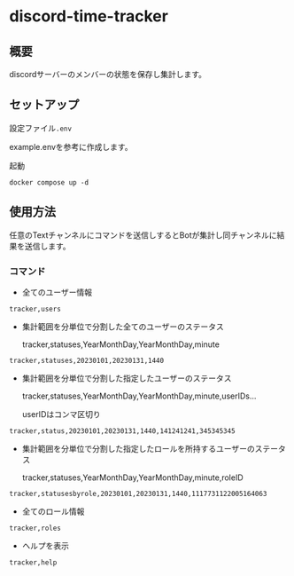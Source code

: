 # discord-time-tracker

## 概要
discordサーバーのメンバーの状態を保存し集計します。

## セットアップ

設定ファイル`.env`

example.envを参考に作成します。


起動
```
docker compose up -d 
```

## 使用方法

任意のTextチャンネルにコマンドを送信しするとBotが集計し同チャンネルに結果を送信します。

### コマンド
- 全てのユーザー情報
```
tracker,users
```
- 集計範囲を分単位で分割した全てのユーザーのステータス

    tracker,statuses,YearMonthDay,YearMonthDay,minute
```
tracker,statuses,20230101,20230131,1440
```
- 集計範囲を分単位で分割した指定したユーザーのステータス

    tracker,statuses,YearMonthDay,YearMonthDay,minute,userIDs...

    userIDはコンマ区切り
```
tracker,status,20230101,20230131,1440,141241241,345345345
```
- 集計範囲を分単位で分割した指定したロールを所持するユーザーのステータス

    tracker,statuses,YearMonthDay,YearMonthDay,minute,roleID

```
tracker,statusesbyrole,20230101,20230131,1440,1117731122005164063
```
- 全てのロール情報
```
tracker,roles
```
- ヘルプを表示
```
tracker,help
```